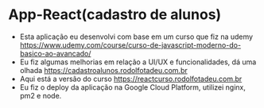 # App-React(cadastro de alunos)
* Esta aplicação eu desenvolvi com base em um curso que fiz na udemy https://www.udemy.com/course/curso-de-javascript-moderno-do-basico-ao-avancado/ 
* Eu fiz algumas melhorias em relação a UI/UX e funcionalidades, dá uma olhada https://cadastroalunos.rodolfotadeu.com.br
* Aqui está a versão do curso https://reactcurso.rodolfotadeu.com.br
* Eu fiz o deploy da aplicação na Google Cloud Platform, utilizei nginx, pm2 e node.
